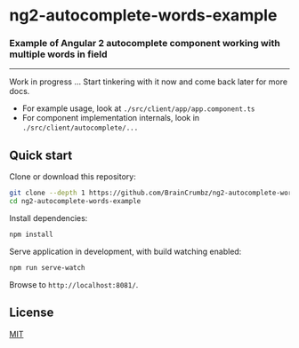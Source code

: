 # ng2-autocomplete-words-example

### Example of Angular 2 autocomplete component working with multiple words in field

---

Work in progress ... Start tinkering with it now and come back later for more docs.

* For example usage, look at `./src/client/app/app.component.ts`
* For component implementation internals, look in `./src/client/autocomplete/...`

## Quick start

Clone or download this repository:

~~~bash
git clone --depth 1 https://github.com/BrainCrumbz/ng2-autocomplete-words-example.git
cd ng2-autocomplete-words-example
~~~

Install dependencies:

~~~bash
npm install
~~~

Serve application in development, with build watching enabled:

~~~bash
npm run serve-watch
~~~

Browse to `http://localhost:8081/`.

## License

[MIT](LICENSE)
